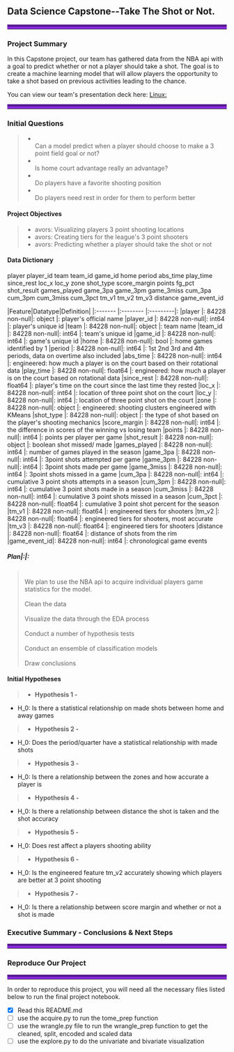 ## Data Science Capstone--Take The Shot or Not.
<hr style="border-top: 10px groove blueviolet; margin-top: 1px; margin-bottom: 1px"></hr>

### Project Summary 

In this Capstone project, our team has gathered data from the NBA api with a goal to predict whether or not a player should take a shot. The goal is to create a machine learning model that will allow players the opportunity to take a shot based on previous activities leading to the chance. 

You can view our team's presentation deck here: <a href="https://www.canva.com/design/DAFJC32y92U/b6rqmt93S_OJEJWzffA3Wg/edit?utm_content=DAFJC32y92U&utm_campaign=designshare&utm_medium=link2&utm_source=sharebutton">Linux: </a>
<hr style="border-top: 10px groove blueviolet; margin-top: 1px; margin-bottom: 1px"></hr>

### Initial Questions

> - <br> Can a model predict when a player should choose to make a 3 point field goal or not? <br>
> - <br> Is home court advantage really an advantage?
> - <br> Do players have a favorite shooting position 
> - <br> Do players need rest in order for them to perform better 


#### Project Objectives
> - avors: Visualizing players 3 point shooting locations <br>
> - avors: Creating tiers for the league's 3 point shooters <br>
> - avors: Predicting whether a player should take the shot or not <br>

#### Data Dictionary
>
>
player	player_id	team	team_id	game_id	home	period	abs_time	play_time	since_rest	loc_x	loc_y	zone	shot_type	score_margin	points	fg_pct	shot_result	games_played	game_3pa	game_3pm	game_3miss	cum_3pa	cum_3pm	cum_3miss	cum_3pct	tm_v1	tm_v2	tm_v3	distance	game_event_id
>
|Feature|Datatype|Definition|
|:-------     |:--------        |:---------|:
|player       |:  84228 non-null|: object  |: player's official name 
|player_id    |:  84228 non-null|: int64   |: player's unique id 
|team         |:  84228 non-null|: object  |: team name
|team_id      |:  84228 non-null|: int64   |: team's unique id 
|game_id      |:  84228 non-null|: int64   |: game's unique id 
|home         |:  84228 non-null|: bool    |: home games identified by 1
|period       |:  84228 non-null|: int64   |: 1st 2nd 3rd and 4th periods, data on overtime also included
|abs_time     |:  84228 non-null|: int64   |: engineered: how much a player is on the court based on their rotational data 
|play_time    |:  84228 non-null|: float64 |: engineered: how much a player is on the court based on rotational data 
|since_rest   |:  84228 non-null|: float64 |: player's time on the court since the last time they rested 
|loc_x        |:  84228 non-null|: int64   |: location of three point shot on the court
|loc_y        |:  84228 non-null|: int64   |: location of three point shot on the court
|zone         |:  84228 non-null|: object  |: engineered: shooting clusters engineered with KMeans 
|shot_type    |:  84228 non-null|: object  |: the type of shot based on the player's shooting mechanics 
|score_margin |:  84228 non-null|: int64   |: the difference in scores of the winning vs losing team 
|points       |:  84228 non-null|: int64   |: points per player per game 
|shot_result  |:  84228 non-null|: object  |: boolean shot missed/ made 
|games_played |:  84228 non-null|: int64   |: number of games played in the season 
|game_3pa     |:  84228 non-null|: int64   |: 3point shots attempted per game 
|game_3pm     |:  84228 non-null|: int64   |: 3point shots made per game 
|game_3miss   |:  84228 non-null|: int64   |: 3point shots missed in a game
|cum_3pa      |:  84228 non-null|: int64   |: cumulative 3 point shots attempts in a season
|cum_3pm      |:  84228 non-null|: int64   |: cumulative 3 point shots made in a season
|cum_3miss    |:  84228 non-null|: int64   |: cumulative 3 point shots missed in a season
|cum_3pct     |:  84228 non-null|: float64 |: cumulative 3 point shot percent for the season 
|tm_v1        |:  84228 non-null|: float64 |: engineered tiers for shooters
|tm_v2        |:  84228 non-null|: float64 |: engineered tiers for shooters, most accurate
|tm_v3        |:  84228 non-null|: float64 |: engineered tiers for shooters
|distance     |:  84228 non-null|: float64 |: distance of shots from the rim 
|game_event_id|:  84228 non-null|: int64   |: chronological game events 

##### Plan|:|: 
> <br>We plan to use the NBA api to acquire individual players game statistics for the model.<br>
> <br>Clean the data<br>
> <br>Visualize the data through the EDA process <br>
> <br>Conduct a number of hypothesis tests <br>
> <br>Conduct an ensemble of classification models  <br>
> <br>Draw conclusions <br>




#### Initial Hypotheses
> - **Hypothesis 1 -**
- H_0: Is there a statistical relationship on made shots between home and away games 
> - **Hypothesis 2 -** 
- H_0: Does the period/quarter have a statistical relationship with made shots 
> - **Hypothesis 3 -**
- H_0: Is there a relationship between the zones and how accurate a player is 
> - **Hypothesis 4 -**
- H_0: Is there a relationship between distance the shot is taken and the shot accuracy
> - **Hypothesis 5 -**
- H_0: Does rest affect a players shooting ability
> - **Hypothesis 6 -**
- H_0: Is the engineered feature tm_v2 accurately showing which players are better at 3 point shooting 
> - **Hypothesis 7 -**
- H_0: Is there a relationship between score margin and whether or not a shot is made

### Executive Summary - Conclusions & Next Steps



<hr style="border-top: 10px groove blueviolet; margin-top: 1px; margin-bottom: 1px"></hr>


### Reproduce Our Project

<hr style="border-top: 10px groove blueviolet; margin-top: 1px; margin-bottom: 1px"></hr>

In order to reproduce this project, you will need all the necessary files listed below to run the final project notebook. 
- [x] Read this README.md
- [ ] use the acquire.py to run the tome_prep function 
- [ ] use the wrangle.py file to run the wrangle_prep function to get the cleaned, split, encoded and scaled data
- [ ] use the explore.py to do the univariate and bivariate visualization
